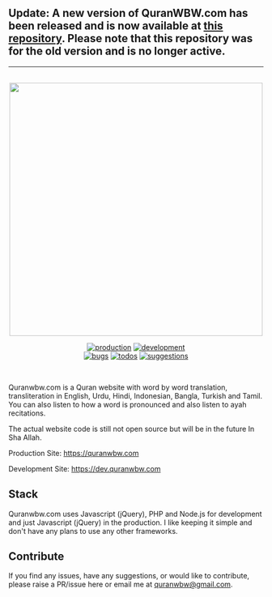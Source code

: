 ## Update: A new version of QuranWBW.com has been released and is now available at [this repository](https://github.com/marwan/quranwbw). Please note that this repository was for the old version and is no longer active.

----------------


<br>
<div align="center"><a target="_blank" href="https://quranwbw.com"><img src="https://i.imgur.com/9UpE2Wy.png" width="500"></a></div>

<div align="center">

[![production][prod-shield]][prod-url]
[![development][dev-shield]][dev-url]
  <br>
[![bugs][bugs-shield]][bugs-url]
[![todos][todos-shield]][todos-url]
[![suggestions][suggestions-shield]][suggestions-url]

</div>

<br>

Quranwbw.com is a Quran website with word by word translation, transliteration in English, Urdu, Hindi, Indonesian, Bangla, Turkish and Tamil. You can also listen to how a word is pronounced and also listen to ayah recitations.

The actual website code is still not open source but will be in the future In Sha Allah.

Production Site: https://quranwbw.com

Development Site: https://dev.quranwbw.com

## Stack
Quranwbw.com uses Javascript (jQuery), PHP and Node.js for development and just Javascript (jQuery) in the production. I like keeping it simple and don't have any plans to use any other frameworks. 

## Contribute
If you find any issues, have any suggestions, or would like to contribute, please raise a PR/issue here or email me at quranwbw@gmail.com.


<!-- MARKDOWN LINKS & IMAGES -->
[prod-shield]: https://img.shields.io/badge/prod%20version-3.1-blue?style=for-the-badge&color=b1901f&labelColor=838383
[prod-url]: https://quranwbw.com

[dev-shield]: https://img.shields.io/badge/dev%20version-3.1-blue?style=for-the-badge&color=b1901f&labelColor=838383
[dev-url]: https://dev.quranwbw.com

[bugs-shield]: https://img.shields.io/github/issues/quranwbw/tracker/bug?label=BUGS&style=for-the-badge&color=d73a4a
[bugs-url]: https://github.com/quranwbw/tracker/labels/bug

[todos-shield]: https://img.shields.io/github/issues/quranwbw/tracker/todo?label=TODOS&style=for-the-badge&color=5319e7
[todos-url]: https://github.com/quranwbw/tracker/labels/todo

[suggestions-shield]: https://img.shields.io/github/issues/quranwbw/tracker/suggestion?label=SUGGESTIONS&style=for-the-badge&color=fd7312
[suggestions-url]: https://github.com/quranwbw/tracker/labels/suggestion
